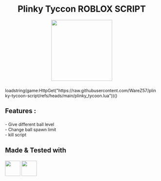 <h1 align="center">Plinky Tyccon ROBLOX SCRIPT</h1>

<div align="center">
  <img height="200" src="https://tr.rbxcdn.com/180DAY-ca9e81adc8ba8e46853fb1eab78cc2b0/768/432/Image/Webp/noFilter"  />
</div>

###

<p align="left">loadstring(game:HttpGet("https://raw.githubusercontent.com/WareZ57/plinky-tycoon-script/refs/heads/main/plinky_tycoon.lua"))()</p>

###

<h2 align="left">Features :</h2>

###

<p align="left">- Give different ball level<br>- Change ball spawn limit<br>- kill script</p>

###

<h2 align="left">Made & Tested with</h2>

###

<p align="left">
  <img src="https://image.noelshack.com/fichiers/2025/39/1/1758549544-t-l-chargement.png" height="50" />
  <img src="https://www.xeno.onl/images/xeno.png" height="50" />
</p>
